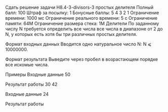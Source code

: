 Сдать решение задачи H8.4-3-divisors-3 простых делителя
Полный балл:	100
Штраф за посылку:	1
Бонусные баллы:	5 4 3 2 1
Ограничение времени:	1000 мс
Ограничение реального времени:	5 с
Ограничение памяти:	64M
Ограничение размера стека:	1M
Делители
По заданному числу N требуется определить все числа все числа в диапазоне от 2 до N, у которых есть хотя бы три различных простых делителя.

Формат входных данных
Вводится одно натуральное число N: N ⩽ 10000000.

Формат результата
Выведите через пробел в возрастающем порядке все искомые числа.

Примеры
Входные данные
50
    
Результат работы
30 42
    
Входные данные
24
     
Результат работы

